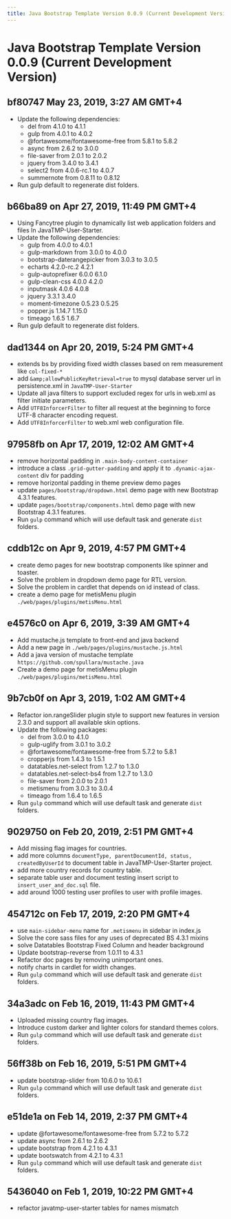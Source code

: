 ```yaml
---
title: Java Bootstrap Template Version 0.0.9 (Current Development Version)
---
```

# Java Bootstrap Template Version 0.0.9 (Current Development Version)

## bf80747 May 23, 2019, 3:27 AM GMT+4
- Update the following dependencies:
    - del from 4.1.0 to 4.1.1
    - gulp from 4.0.1 to 4.0.2
    - @fortawesome/fontawesome-free from 5.8.1 to 5.8.2
    - async from 2.6.2 to 3.0.0
    - file-saver from 2.0.1 to 2.0.2
    - jquery from 3.4.0 to 3.4.1
    - select2 from 4.0.6-rc.1 to 4.0.7
    - summernote from 0.8.11 to 0.8.12
- Run gulp default to regenerate dist folders.

## b66ba89 on Apr 27, 2019, 11:49 PM GMT+4
- Using Fancytree plugin to dynamically list web application folders and files In JavaTMP-User-Starter.
- Update the following dependencies:
    - gulp from 4.0.0 to 4.0.1
    - gulp-markdown from 3.0.0 to 4.0.0
    - bootstrap-daterangepicker from 3.0.3 to 3.0.5
    - echarts 4.2.0-rc.2 4.2.1
    - gulp-autoprefixer 6.0.0 6.1.0
    - gulp-clean-css 4.0.0 4.2.0
    - inputmask 4.0.6 4.0.8
    - jquery 3.3.1 3.4.0
    - moment-timezone 0.5.23 0.5.25
    - popper.js 1.14.7 1.15.0
    - timeago 1.6.5 1.6.7
- Run gulp default to regenerate dist folders.

## dad1344 on Apr 20, 2019, 5:24 PM GMT+4
- extends bs by providing fixed width classes based on rem measurement like `col-fixed-*`
- add `&amp;allowPublicKeyRetrieval=true` to mysql database server url in persistence.xml in `JavaTMP-User-Starter`
- Update all java filters to support excluded regex for urls in web.xml as filter initiate parameters.
- Add `UTF8InforcerFilter` to filter all request at the beginning to force UTF-8 character encoding request.
- Add `UTF8InforcerFilter` to web.xml web configuration file.

## 97958fb on Apr 17, 2019, 12:02 AM GMT+4
- remove horizontal padding in `.main-body-content-container`
- introduce a class `.grid-gutter-padding` and apply it to `.dynamic-ajax-content` div for padding
- remove horizontal padding in theme preview demo pages
- update `pages/bootstrap/dropdown.html` demo page with new Bootstrap 4.3.1 features.
- update `pages/bootstrap/components.html` demo page with new Bootstrap 4.3.1 features.
- Run `gulp` command which will use default task and generate `dist` folders.

## cddb12c on Apr 9, 2019, 4:57 PM GMT+4
- create demo pages for new bootstrap components like spinner and toaster.
- Solve the problem in dropdown demo page for RTL version.
- Solve the problem in cardlet that depends on id instead of class.
- create a demo page for metisMenu plugin `./web/pages/plugins/metisMenu.html`

## e4576c0 on Apr 6, 2019, 3:39 AM GMT+4
- Add mustache.js template to front-end and java backend
- Add a new page in `./web/pages/plugins/mustache.js.html`
- Add a java version of mustache template `https://github.com/spullara/mustache.java`
- Create a demo page for metisMenu plugin `./web/pages/plugins/metisMenu.html`

## 9b7cb0f on Apr 3, 2019, 1:02 AM GMT+4
- Refactor ion.rangeSlider plugin style to support new features in version 2.3.0 and support all available skin options.
- Update the following packages:
    - del from 3.0.0 to 4.1.0
    - gulp-uglify from 3.0.1 to 3.0.2
    - @fortawesome/fontawesome-free from 5.7.2 to 5.8.1
    - cropperjs from 1.4.3 to 1.5.1
    - datatables.net-select from 1.2.7 to 1.3.0
    - datatables.net-select-bs4 from 1.2.7 to 1.3.0
    - file-saver from 2.0.0 to 2.0.1
    - metismenu from 3.0.3 to 3.0.4
    - timeago from 1.6.4 to 1.6.5
- Run `gulp` command which will use default task and generate `dist` folders.

## 9029750 on Feb 20, 2019, 2:51 PM GMT+4
- Add missing flag images for countries.
- add more columns `documentType, parentDocumentId, status, createdByUserId` to document table in JavaTMP-User-Starter project.
- add more country records for country table.
- separate table user and document testing insert script to `insert_user_and_doc.sql` file.
- add around 1000 testing user profiles to user with profile images.

## 454712c on Feb 17, 2019, 2:20 PM GMT+4
- use `main-sidebar-menu` name for `.metismenu` in sidebar in index.js
- Solve the core sass files for any uses of deprecated BS 4.3.1 mixins
- solve Datatables Bootstrap Fixed Column and header background
- Update bootstrap-reverse from 1.0.11 to 4.3.1
- Refactor doc pages by removing unimportant ones.
- notify charts in cardlet for width changes.
- Run `gulp` command which will use default task and generate `dist` folders.

## 34a3adc on Feb 16, 2019, 11:43 PM GMT+4
- Uploaded missing country flag images.
- Introduce custom darker and lighter colors for standard themes colors.
- Run `gulp` command which will use default task and generate `dist` folders.

## 56ff38b on Feb 16, 2019, 5:51 PM GMT+4
- update bootstrap-slider from 10.6.0 to 10.6.1
- Run `gulp` command which will use default task and generate `dist` folders.

## e51de1a on Feb 14, 2019, 2:37 PM GMT+4
- update @fortawesome/fontawesome-free from 5.7.2 to 5.7.2
- update async from 2.6.1 to 2.6.2
- update bootstrap from 4.2.1 to 4.3.1
- update bootswatch from 4.2.1 to 4.3.1
- Run `gulp` command which will use default task and generate `dist` folders.

## 5436040 on Feb 1, 2019, 10:22 PM GMT+4
- refactor javatmp-user-starter tables for names mismatch
